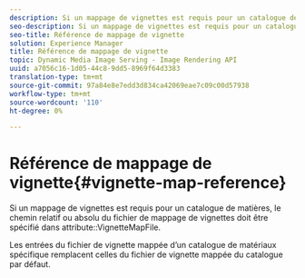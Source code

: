 ```yaml
---
description: Si un mappage de vignettes est requis pour un catalogue de matières, le chemin relatif ou absolu du fichier de mappage de vignettes doit être spécifié dans l’attribut VignetteMapFile.
seo-description: Si un mappage de vignettes est requis pour un catalogue de matières, le chemin relatif ou absolu du fichier de mappage de vignettes doit être spécifié dans l’attribut VignetteMapFile.
seo-title: Référence de mappage de vignette
solution: Experience Manager
title: Référence de mappage de vignette
topic: Dynamic Media Image Serving - Image Rendering API
uuid: a7056c16-1d05-44c8-9dd5-8969f64d3383
translation-type: tm+mt
source-git-commit: 97a84e8e7edd3d834ca42069eae7c09c00d57938
workflow-type: tm+mt
source-wordcount: '110'
ht-degree: 0%

---
```



# Référence de mappage de vignette{#vignette-map-reference}

Si un mappage de vignettes est requis pour un catalogue de matières, le chemin relatif ou absolu du fichier de mappage de vignettes doit être spécifié dans attribute::VignetteMapFile.

Les entrées du fichier de vignette mappée d’un catalogue de matériaux spécifique remplacent celles du fichier de vignette mappée du catalogue par défaut.
